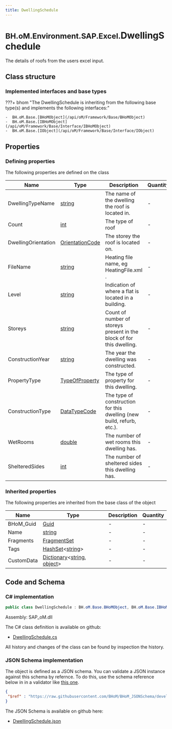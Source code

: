 ```yaml
---
title: DwellingSchedule
---
```


# <small>BH.oM.Environment.SAP.Excel.</small>**DwellingSchedule**

The details of roofs from the users excel input.

## Class structure

### Implemented interfaces and base types

???+ bhom "The DwellingSchedule is inheriting from the following base type(s) and implements the following interfaces:"

    -  BH.oM.Base.[BHoMObject](/api/oM/Framework/Base/BHoMObject)
    -  BH.oM.Base.[IBHoMObject](/api/oM/Framework/Base/Interface/IBHoMObject)
    -  BH.oM.Base.[IObject](/api/oM/Framework/Base/Interface/IObject)


## Properties



### Defining properties

The following properties are defined on the class

| Name             | Type             | Description      | Quantity         |
|------------------|------------------|------------------|------------------|
| DwellingTypeName | [string](https://learn.microsoft.com/en-us/dotnet/api/System.String?view=netstandard-2.0) | The name of the dwelling the roof is located in. | - |
| Count | [int](https://learn.microsoft.com/en-us/dotnet/api/System.Int32?view=netstandard-2.0) | The type of roof | - |
| DwellingOrientation | [OrientationCode](/api/oM/Adapter/Environment/Enums/OrientationCode) | The storey the roof is located on. | - |
| FileName | [string](https://learn.microsoft.com/en-us/dotnet/api/System.String?view=netstandard-2.0) | Heating file name, eg HeatingFile.xml . | - |
| Level | [string](https://learn.microsoft.com/en-us/dotnet/api/System.String?view=netstandard-2.0) | Indication of where a flat is located in a building. | - |
| Storeys | [string](https://learn.microsoft.com/en-us/dotnet/api/System.String?view=netstandard-2.0) | Count of number of storeys present in the block of for this dwelling. | - |
| ConstructionYear | [string](https://learn.microsoft.com/en-us/dotnet/api/System.String?view=netstandard-2.0) | The year the dwelling was constructed. | - |
| PropertyType | [TypeOfProperty](/api/oM/Adapter/Environment/Enums/TypeOfProperty) | The type of property for this dwelling. | - |
| ConstructionType | [DataTypeCode](/api/oM/Adapter/Environment/Enums/DataTypeCode) | The type of construction for this dwelling (new build, refurb, etc.). | - |
| WetRooms | [double](https://learn.microsoft.com/en-us/dotnet/api/System.Double?view=netstandard-2.0) | The number of wet rooms this dwelling has. | - |
| ShelteredSides | [int](https://learn.microsoft.com/en-us/dotnet/api/System.Int32?view=netstandard-2.0) | The number of sheltered sides this dwelling has. | - |


### Inherited properties
The following properties are inherited from the base class of the object

| Name             | Type             | Description      | Quantity         |
|------------------|------------------|------------------|------------------|
| BHoM_Guid | [Guid](https://learn.microsoft.com/en-us/dotnet/api/System.Guid?view=netstandard-2.0) | - | - |
| Name | [string](https://learn.microsoft.com/en-us/dotnet/api/System.String?view=netstandard-2.0) | - | - |
| Fragments | [FragmentSet](/api/oM/Framework/Base/FragmentSet) | - | - |
| Tags | [HashSet](https://learn.microsoft.com/en-us/dotnet/api/System.Collections.Generic.HashSet-1?view=netstandard-2.0)&lt;[string](https://learn.microsoft.com/en-us/dotnet/api/System.String?view=netstandard-2.0)&gt; | - | - |
| CustomData | [Dictionary](https://learn.microsoft.com/en-us/dotnet/api/System.Collections.Generic.Dictionary-2?view=netstandard-2.0)&lt;[string](https://learn.microsoft.com/en-us/dotnet/api/System.String?view=netstandard-2.0), [object](https://learn.microsoft.com/en-us/dotnet/api/System.Object?view=netstandard-2.0)&gt; | - | - |


## Code and Schema

### C# implementation

``` C# title="C#"
public class DwellingSchedule : BH.oM.Base.BHoMObject, BH.oM.Base.IBHoMObject, BH.oM.Base.IObject
```

Assembly: SAP_oM.dll

The C# class definition is available on github:

- [DwellingSchedule.cs](https://github.com/BHoM/SAP_Toolkit/blob/develop/SAP_oM/Excel\DwellingSchedule.cs)

All history and changes of the class can be found by inspection the history.
### JSON Schema implementation

The object is defined as a JSON schema. You can validate a JSON instance against this schema by refernce. To do this, use the schema reference below in in a validator like [this one](https://www.jsonschemavalidator.net/).

``` json title="JSON Schema"
{
 "$ref" : "https://raw.githubusercontent.com/BHoM/BHoM_JSONSchema/develop/SAP_oM/SAP/Excel/DwellingSchedule.json"
}
```

The JSON Schema is available on github here:

- [DwellingSchedule.json](https://github.com/BHoM/BHoM_JSONSchema/blob/develop/SAP_oM/SAP/Excel/DwellingSchedule.json)
